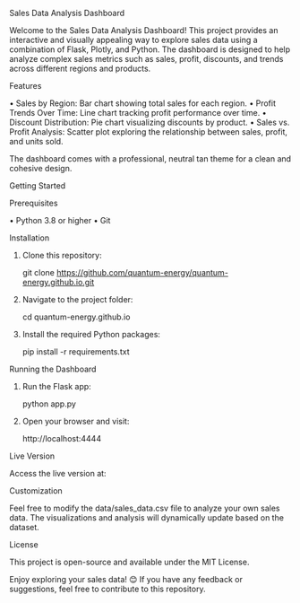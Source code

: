 Sales Data Analysis Dashboard

Welcome to the Sales Data Analysis Dashboard! This project provides an interactive and visually appealing way to explore sales data using a combination of Flask, Plotly, and Python. The dashboard is designed to help analyze complex sales metrics such as sales, profit, discounts, and trends across different regions and products.

Features

•	Sales by Region: Bar chart showing total sales for each region.
•	Profit Trends Over Time: Line chart tracking profit performance over time.
•	Discount Distribution: Pie chart visualizing discounts by product.
•	Sales vs. Profit Analysis: Scatter plot exploring the relationship between sales, profit, and units sold.

The dashboard comes with a professional, neutral tan theme for a clean and cohesive design.

Getting Started

Prerequisites

•	Python 3.8 or higher
•	Git

Installation

1.	Clone this repository:

	git clone https://github.com/quantum-energy/quantum-energy.github.io.git


2.	Navigate to the project folder:

	cd quantum-energy.github.io


3.	Install the required Python packages:

	pip install -r requirements.txt



Running the Dashboard

1.	Run the Flask app:

	python app.py


2.	Open your browser and visit:

	http://localhost:4444



Live Version

Access the live version at: 

Customization

Feel free to modify the data/sales_data.csv file to analyze your own sales data. The visualizations and analysis will dynamically update based on the dataset.

License

This project is open-source and available under the MIT License.

Enjoy exploring your sales data! 😊 If you have any feedback or suggestions, feel free to contribute to this repository.